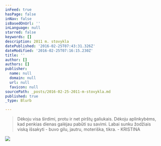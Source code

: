 ```yaml
---
inFeed: true
hasPage: false
inNav: false
isBasedOnUrl: ''
inLanguage: null
starred: false
keywords: []
description: 2011 m. stovykla
datePublished: '2016-02-25T07:43:31.326Z'
dateModified: '2016-02-25T07:16:15.230Z'
title: ''
author: []
authors: []
publisher:
  name: null
  domain: null
  url: null
  favicon: null
sourcePath: _posts/2016-02-25-2011-m-stovykla.md
published: true
_type: Blurb

---
```

> Dėkoju visa širdimi, protu ir net pirštų galiukais. Dėkoju aplinkybėms, kad penkias dienas galėjau pabūti su savimi. Labai sunku žodžiais viską išsakyti - buvo gilu, jautru, moteriška, tikra. - KRISTINA

![](https://s3-us-west-2.amazonaws.com/the-grid-img/p/6f2dd38fc10aa9704ef831703b5bc5bdd7d3e634.jpg)
